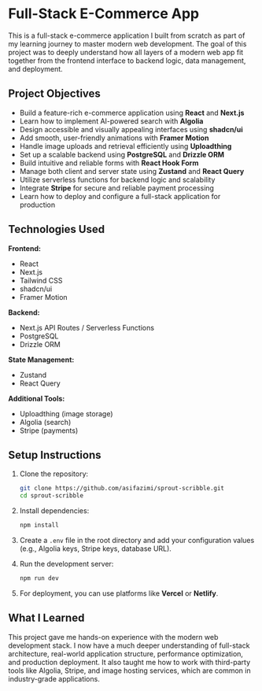 # Full-Stack E-Commerce App

This is a full-stack e-commerce application I built from scratch as part of my learning journey to master modern web development. The goal of this project was to deeply understand how all layers of a modern web app fit together from the frontend interface to backend logic, data management, and deployment.

## Project Objectives

- Build a feature-rich e-commerce application using **React** and **Next.js**
- Learn how to implement AI-powered search with **Algolia**
- Design accessible and visually appealing interfaces using **shadcn/ui**
- Add smooth, user-friendly animations with **Framer Motion**
- Handle image uploads and retrieval efficiently using **Uploadthing**
- Set up a scalable backend using **PostgreSQL** and **Drizzle ORM**
- Build intuitive and reliable forms with **React Hook Form**
- Manage both client and server state using **Zustand** and **React Query**
- Utilize serverless functions for backend logic and scalability
- Integrate **Stripe** for secure and reliable payment processing
- Learn how to deploy and configure a full-stack application for production

## Technologies Used

**Frontend:**

- React
- Next.js
- Tailwind CSS
- shadcn/ui
- Framer Motion

**Backend:**

- Next.js API Routes / Serverless Functions
- PostgreSQL
- Drizzle ORM

**State Management:**

- Zustand
- React Query

**Additional Tools:**

- Uploadthing (image storage)
- Algolia (search)
- Stripe (payments)

## Setup Instructions

1. Clone the repository:

   ```bash
   git clone https://github.com/asifazimi/sprout-scribble.git
   cd sprout-scribble
   ```

2. Install dependencies:

   ```bash
   npm install
   ```

3. Create a `.env` file in the root directory and add your configuration values (e.g., Algolia keys, Stripe keys, database URL).

4. Run the development server:

   ```bash
   npm run dev
   ```

5. For deployment, you can use platforms like **Vercel** or **Netlify**.

## What I Learned

This project gave me hands-on experience with the modern web development stack. I now have a much deeper understanding of full-stack architecture, real-world application structure, performance optimization, and production deployment. It also taught me how to work with third-party tools like Algolia, Stripe, and image hosting services, which are common in industry-grade applications.
